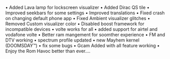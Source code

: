 • Added Lava lamp for lockscreen visualizer
• Added Dirac QS tile
• Improved seekbars for some settings
• Improved translations
• Fixed crash on changing default phone app
• Fixed Ambient visualizer glitches
• Removed Custom visualizer color
• Disabled boost framework for incompatible devices
• volte works for all
• added support for airtel and vodafone volte
• Better ram mangement for soomther experience
• FM and DTV working
• spectrum profile updated
• new Mayhem kernel (DOOMSDAY™)
• fix some bugs
• Gcam Added with all feature working
• Enjoy the Rom Havoc better than ever....
